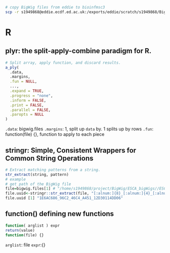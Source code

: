 ```bash
# copy BigWig files from eddie to bioinfmsc3
scp -r s1949868@eddie.ecdf.ed.ac.uk:/exports/eddie/scratch/s1949868/BigWig/ESCA_bigWigs ./
```
# R
## plyr: the split-apply-combine paradigm for R.
```r
# Split array, apply function, and discard results.
a_ply(
  .data,
  .margins,
  .fun = NULL,
  ...,
  .expand = TRUE,
  .progress = "none",
  .inform = FALSE,
  .print = FALSE,
  .parallel = FALSE,
  .paropts = NULL
)
```
`.data`: bigwig.files
`.margins`: 1, split up `data` by. 1 splits up by rows
`.fun`: function(file) {}, function to apply to each piece
## stringr: Simple, Consistent Wrappers for Common String Operations
```r
# Extract matching patterns from a string.
str_extract(string, pattern)
# example
# get path of the BigWig file
file=bigwig.files[1] # "/home/s1949868/project/BigWig/ESCA_bigWigs//ESCA_1E6AC686_96C2_46C4_A451_12D30114DD06_X012_S02_L027_B1_T1_P024.insertions.bw"
file.uuid<-stringr::str_extract(file, "[:alnum:]{8}_[:alnum:]{4}_[:alnum:]{4}_[:alnum:]{4}_[:alnum:]{12}")
file.uuid [1] "1E6AC686_96C2_46C4_A451_12D30114DD06"

```

## function() defining new functions
```r
function( arglist ) expr
return(value)
function(file) {}
```
`arglist`: file
`expr`:{}

<!--stackedit_data:
eyJoaXN0b3J5IjpbLTIzNDE4Mjk3NCwtOTczMDExNzIsMTA3MT
k2ODQ3NSwyODI2MTQ4MDMsLTE1NTI4NDg1MTddfQ==
-->